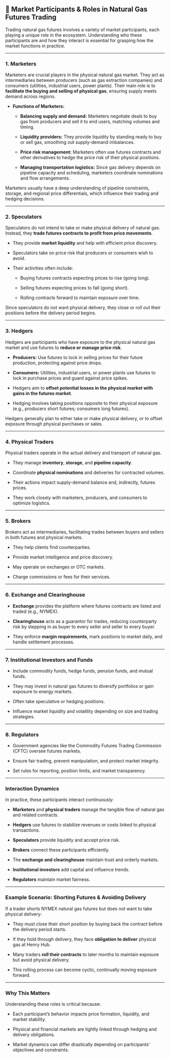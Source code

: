 
## 👥 Market Participants & Roles in Natural Gas Futures Trading

Trading natural gas futures involves a variety of market participants, each playing a unique role in the ecosystem. Understanding who these participants are and how they interact is essential for grasping how the market functions in practice.

---

### 1. **Marketers**

Marketers are crucial players in the physical natural gas market. They act as intermediaries between producers (such as gas extraction companies) and consumers (utilities, industrial users, power plants). Their main role is to **facilitate the buying and selling of physical gas**, ensuring supply meets demand across regions.

- **Functions of Marketers:**
    
    - **Balancing supply and demand:** Marketers negotiate deals to buy gas from producers and sell it to end users, matching volumes and timing.
        
    - **Liquidity providers:** They provide liquidity by standing ready to buy or sell gas, smoothing out supply-demand imbalances.
        
    - **Price risk management:** Marketers often use futures contracts and other derivatives to hedge the price risk of their physical positions.
        
    - **Managing transportation logistics:** Since gas delivery depends on pipeline capacity and scheduling, marketers coordinate nominations and flow arrangements.
        

Marketers usually have a deep understanding of pipeline constraints, storage, and regional price differentials, which influence their trading and hedging decisions.

---

### 2. **Speculators**

Speculators do not intend to take or make physical delivery of natural gas. Instead, they **trade futures contracts to profit from price movements**.

- They provide **market liquidity** and help with efficient price discovery.
    
- Speculators take on price risk that producers or consumers wish to avoid.
    
- Their activities often include:
    
    - Buying futures contracts expecting prices to rise (going long).
        
    - Selling futures expecting prices to fall (going short).
        
    - Rolling contracts forward to maintain exposure over time.
        

Since speculators do not want physical delivery, they close or roll out their positions before the delivery period begins.

---

### 3. **Hedgers**

Hedgers are participants who have exposure to the physical natural gas market and use futures to **reduce or manage price risk**.

- **Producers:** Use futures to lock in selling prices for their future production, protecting against price drops.
    
- **Consumers:** Utilities, industrial users, or power plants use futures to lock in purchase prices and guard against price spikes.
    
- Hedgers aim to **offset potential losses in the physical market with gains in the futures market**.
    
- Hedging involves taking positions opposite to their physical exposure (e.g., producers short futures; consumers long futures).
    

Hedgers generally plan to either take or make physical delivery, or to offset exposure through physical purchases or sales.

---

### 4. **Physical Traders**

Physical traders operate in the actual delivery and transport of natural gas.

- They manage **inventory**, **storage**, and **pipeline capacity**.
    
- Coordinate **physical nominations** and deliveries for contracted volumes.
    
- Their actions impact supply-demand balance and, indirectly, futures prices.
    
- They work closely with marketers, producers, and consumers to optimize logistics.
    

---

### 5. **Brokers**

Brokers act as intermediaries, facilitating trades between buyers and sellers in both futures and physical markets.

- They help clients find counterparties.
    
- Provide market intelligence and price discovery.
    
- May operate on exchanges or OTC markets.
    
- Charge commissions or fees for their services.
    

---

### 6. **Exchange and Clearinghouse**

- **Exchange** provides the platform where futures contracts are listed and traded (e.g., NYMEX).
    
- **Clearinghouse** acts as a guarantor for trades, reducing counterparty risk by stepping in as buyer to every seller and seller to every buyer.
    
- They enforce **margin requirements**, mark positions to market daily, and handle settlement processes.
    

---

### 7. **Institutional Investors and Funds**

- Include commodity funds, hedge funds, pension funds, and mutual funds.
    
- They may invest in natural gas futures to diversify portfolios or gain exposure to energy markets.
    
- Often take speculative or hedging positions.
    
- Influence market liquidity and volatility depending on size and trading strategies.
    

---

### 8. **Regulators**

- Government agencies like the Commodity Futures Trading Commission (CFTC) oversee futures markets.
    
- Ensure fair trading, prevent manipulation, and protect market integrity.
    
- Set rules for reporting, position limits, and market transparency.
    

---

### Interaction Dynamics

In practice, these participants interact continuously:

- **Marketers** and **physical traders** manage the tangible flow of natural gas and related contracts.
    
- **Hedgers** use futures to stabilize revenues or costs linked to physical transactions.
    
- **Speculators** provide liquidity and accept price risk.
    
- **Brokers** connect these participants efficiently.
    
- The **exchange and clearinghouse** maintain trust and orderly markets.
    
- **Institutional investors** add capital and influence trends.
    
- **Regulators** maintain market fairness.
    

---

### Example Scenario: Shorting Futures & Avoiding Delivery

If a trader shorts NYMEX natural gas futures but does not want to take physical delivery:

- They must close their short position by buying back the contract before the delivery period starts.
    
- If they hold through delivery, they face **obligation to deliver** physical gas at Henry Hub.
    
- Many traders **roll their contracts** to later months to maintain exposure but avoid physical delivery.
    
- This rolling process can become cyclic, continually moving exposure forward.
    

---

### Why This Matters

Understanding these roles is critical because:

- Each participant’s behavior impacts price formation, liquidity, and market stability.
    
- Physical and financial markets are tightly linked through hedging and delivery obligations.
    
- Market dynamics can differ drastically depending on participants’ objectives and constraints.